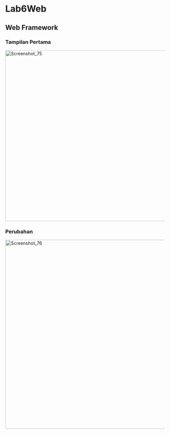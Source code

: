# Lab6Web

## Web Framework

### Tampilan Pertama

<img width="658" height="540" alt="Screenshot_75" src="https://github.com/user-attachments/assets/4c06232a-1bf1-44a6-8fef-a43f6c1e886e" />

### Perubahan

<img width="965" height="597" alt="Screenshot_76" src="https://github.com/user-attachments/assets/5bbd5ff4-f2a9-4831-9e48-c591c4ff9961" />
